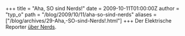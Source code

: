 +++
title = "Aha, SO sind Nerds!"
date = 2009-10-11T01:00:00Z
author = "typ_o"
path = "/blog/2009/10/11/aha-so-sind-nerds"
aliases = ["/blog/archives/29-Aha,-SO-sind-Nerds!.html"]
+++
Der Elektrische Reporter [über
Nerds](https://www.elektrischer-reporter.de/elr/video/115/).
